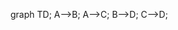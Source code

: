 <Mermaid value="graph
TD;
A-->B;
A-->C;
B-->D;
C-->D;">
 graph
    TD;
    A-->B;
    A-->C;
    B-->D;
    C-->D;
</Mermaid>